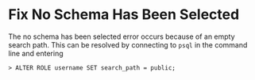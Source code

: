 # Fix No Schema Has Been Selected

The no schema has been selected error occurs because of an empty search path. This can be resolved by connecting to `psql` in the command line and entering

```
> ALTER ROLE username SET search_path = public;
```